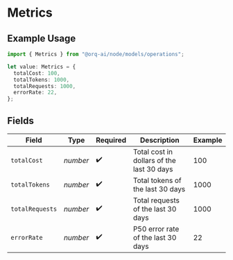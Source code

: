 # Metrics

## Example Usage

```typescript
import { Metrics } from "@orq-ai/node/models/operations";

let value: Metrics = {
  totalCost: 100,
  totalTokens: 1000,
  totalRequests: 1000,
  errorRate: 22,
};
```

## Fields

| Field                                     | Type                                      | Required                                  | Description                               | Example                                   |
| ----------------------------------------- | ----------------------------------------- | ----------------------------------------- | ----------------------------------------- | ----------------------------------------- |
| `totalCost`                               | *number*                                  | :heavy_check_mark:                        | Total cost in dollars of the last 30 days | 100                                       |
| `totalTokens`                             | *number*                                  | :heavy_check_mark:                        | Total tokens of the last 30 days          | 1000                                      |
| `totalRequests`                           | *number*                                  | :heavy_check_mark:                        | Total requests of the last 30 days        | 1000                                      |
| `errorRate`                               | *number*                                  | :heavy_check_mark:                        | P50 error rate of the last 30 days        | 22                                        |